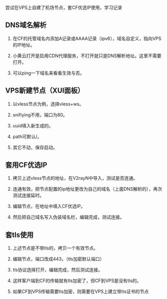 尝试在VPS上自建了机场节点，套CF优选IP使用，学习记录
## DNS域名解析

1. 在CF的托管域名内添加A记录或AAAA记录（ipv6），域名自定义，指向VPS的IP地址。
  
2. 小黄云打开是启用CDN代理服务，不打开就只是DNS解析地址。这里不需要打开。
  
3. 可以ping一下域名来看看生效与否。
  

## VPS新建节点（XUI面板）

1. 以vless节点为例，选择vless+ws。
  
2. snifiying不用，端口为80。
  
3. uuid填入新生成的。
  
4. path可默认/。
  
5. 其它不动，保存启动。
  

## 套用CF优选IP

1. 拷贝上述vless节点的地址，在V2rayN中导入，测试是否连通。
  
2. 连通有效，把节点配置的ip地址更改为自己的域名（上面DNS解析的），再次测试连接延时。
  
3. 编辑节点，在地址中填入CF优选IP。
  
4. 然后把自己域名写入伪装域名栏，编辑完成，测试连接。
  

## 套tls使用

1. 上述节点是不带tls的，拷贝一个有效节点。
  
2. 编辑节点，端口改成443，（tls加密默认端口）
  
3. tls协议选择打开，编辑完成，然后测试连接。
  
4. 这样客户端到CF的传输就有tls加密了，但CF到VPS是没有tls的。
  
5. 如果CF到VPS传输需要tls加密，则需要在VPS上建立带tls证书的节点